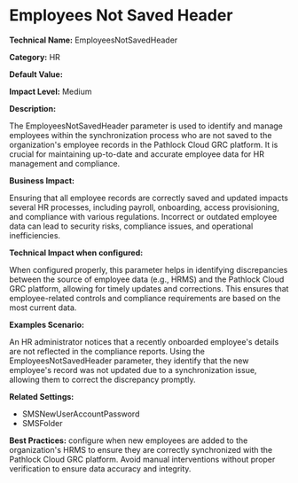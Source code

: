 # Employees Not Saved Header

**Technical Name:** EmployeesNotSavedHeader

**Category:** HR

**Default Value:**

**Impact Level:** Medium

**Description:**

The EmployeesNotSavedHeader parameter is used to identify and manage employees within the synchronization process who are not saved to the organization's employee records in the Pathlock Cloud GRC platform. It is crucial for maintaining up-to-date and accurate employee data for HR management and compliance.

**Business Impact:**

Ensuring that all employee records are correctly saved and updated impacts several HR processes, including payroll, onboarding, access provisioning, and compliance with various regulations. Incorrect or outdated employee data can lead to security risks, compliance issues, and operational inefficiencies.

**Technical Impact when configured:**

When configured properly, this parameter helps in identifying discrepancies between the source of employee data (e.g., HRMS) and the Pathlock Cloud GRC platform, allowing for timely updates and corrections. This ensures that employee-related controls and compliance requirements are based on the most current data.

**Examples Scenario:**

An HR administrator notices that a recently onboarded employee's details are not reflected in the compliance reports. Using the EmployeesNotSavedHeader parameter, they identify that the new employee's record was not updated due to a synchronization issue, allowing them to correct the discrepancy promptly.

**Related Settings:**

- SMSNewUserAccountPassword
- SMSFolder

**Best Practices:** configure when new employees are added to the organization's HRMS to ensure they are correctly synchronized with the Pathlock Cloud GRC platform. Avoid manual interventions without proper verification to ensure data accuracy and integrity.
